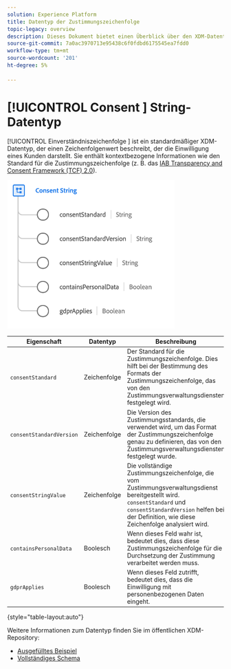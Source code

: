 ```yaml
---
solution: Experience Platform
title: Datentyp der Zustimmungszeichenfolge
topic-legacy: overview
description: Dieses Dokument bietet einen Überblick über den XDM-Datentyp "Consent String".
source-git-commit: 7a0ac3970713e95438c6f0fdbd6175545ea7fdd0
workflow-type: tm+mt
source-wordcount: '201'
ht-degree: 5%

---
```


# [!UICONTROL Consent ] String-Datentyp

[!UICONTROL Einverständniszeichenfolge ] ist ein standardmäßiger XDM-Datentyp, der einen Zeichenfolgenwert beschreibt, der die Einwilligung eines Kunden darstellt. Sie enthält kontextbezogene Informationen wie den Standard für die Zustimmungszeichenfolge (z. B. das [IAB Transparency and Consent Framework (TCF) 2.0](../field-groups/profile/iab.md)).

![](../images/data-types/consent-string.png)

| Eigenschaft | Datentyp | Beschreibung |
| --- | --- | --- |
| `consentStandard` | Zeichenfolge | Der Standard für die Zustimmungszeichenfolge. Dies hilft bei der Bestimmung des Formats der Zustimmungszeichenfolge, das von den Zustimmungsverwaltungsdiensten festgelegt wird. |
| `consentStandardVersion` | Zeichenfolge | Die Version des Zustimmungsstandards, die verwendet wird, um das Format der Zustimmungszeichenfolge genau zu definieren, das von den Zustimmungsverwaltungsdiensten festgelegt wurde. |
| `consentStringValue` | Zeichenfolge | Die vollständige Zustimmungszeichenfolge, die vom Zustimmungsverwaltungsdienst bereitgestellt wird. `consentStandard` und  `consentStandardVersion` helfen bei der Definition, wie diese Zeichenfolge analysiert wird. |
| `containsPersonalData` | Boolesch | Wenn dieses Feld wahr ist, bedeutet dies, dass diese Zustimmungszeichenfolge für die Durchsetzung der Zustimmung verarbeitet werden muss. |
| `gdprApplies` | Boolesch | Wenn dieses Feld zutrifft, bedeutet dies, dass die Einwilligung mit personenbezogenen Daten eingeht. |

{style=&quot;table-layout:auto&quot;}

Weitere Informationen zum Datentyp finden Sie im öffentlichen XDM-Repository:

* [Ausgefülltes Beispiel](https://github.com/adobe/xdm/blob/master/components/datatypes/consent/consentstring.example.1.json)
* [Vollständiges Schema](https://github.com/adobe/xdm/blob/master/components/datatypes/consent/consentstring.schema.json)
